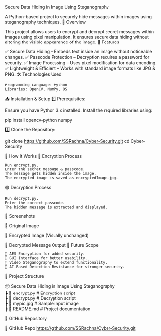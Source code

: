 Secure Data Hiding in Image Using Steganography

A Python-based project to securely hide messages within images using steganography techniques.
🔹 Overview

This project allows users to encrypt and decrypt secret messages within images using pixel manipulation. It ensures secure data hiding without altering the visible appearance of the image.
📌 Features

✅ Secure Data Hiding – Embeds text inside an image without noticeable changes.
✅ Passcode Protection – Decryption requires a password for security.
✅ Image Processing – Uses pixel modification for data encoding.
✅ Lightweight & Efficient – Works with standard image formats like JPG & PNG.
🛠️ Technologies Used

    Programming Language: Python
    Libraries: OpenCV, NumPy, OS

📥 Installation & Setup
1️⃣ Prerequisites:

Ensure you have Python 3.x installed. Install the required libraries using:

pip install opencv-python numpy

2️⃣ Clone the Repository:

git clone https://github.com/SSRachna/Cyber-Security.git
cd Cyber-Security

🔐 How It Works
🔵 Encryption Process

    Run encrypt.py.
    Enter the secret message & passcode.
    The message gets hidden inside the image.
    The encrypted image is saved as encryptedImage.jpg.

🟢 Decryption Process

    Run decrypt.py.
    Enter the correct passcode.
    The hidden message is extracted and displayed.

📸 Screenshots

🔹 Original Image

🔹 Encrypted Image (Visually unchanged)

🔹 Decrypted Message Output
📌 Future Scope

    🔹 AES Encryption for added security.
    🔹 GUI Interface for better usability.
    🔹 Video Steganography to extend functionality.
    🔹 AI-Based Detection Resistance for stronger security.

📂 Project Structure

📦 Secure Data Hiding in Image Using Steganography  
 ┣ 📜 encrypt.py    # Encryption script  
 ┣ 📜 decrypt.py    # Decryption script  
 ┣ 📜 mypic.jpg     # Sample input image  
 ┣ 📜 README.md     # Project documentation  

🔗 GitHub Repository

🔗 GitHub Repo
https://github.com/SSRachna/Cyber-Security.git
